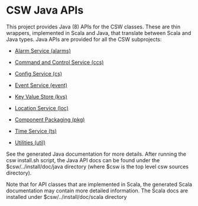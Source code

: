 CSW Java APIs
=============

This project provides Java (8) APIs for the CSW classes.
These are thin wrappers, implemented in Scala and Java, that translate between
Scala and Java types. Java APIs are provided for all the CSW subprojects:

* [Alarm Service (alarms)](README.alarms.md)

* [Command and Control Service (ccs)](README.ccs.md)

* [Config Service (cs)](README.cs.md)

* [Event Service (event)](README.event.md)

* [Key Value Store (kvs)](README.kvs.md)

* [Location Service (loc)](README.loc.md)

* [Component Packaging (pkg)](README.pkg.md)

* [Time Service (ts)](README.ts.md)

* [Utilities (util)](../util/README.md)


See the generated Java documentation for more details. After running the csw install.sh script, the Java API docs
can be found under the $csw/../install/doc/java directory (where $csw is the top level csw sources directory).

Note that for API classes that are implemented in Scala, the generated Scala documentation may contain
more detailed information. The Scala docs are installed under $csw/../install/doc/scala directory
